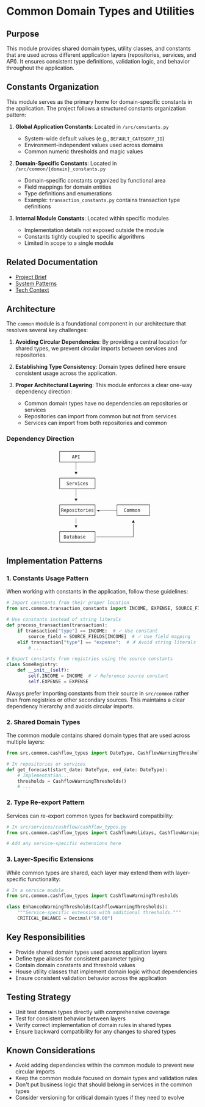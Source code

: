 # Common Domain Types and Utilities

## Purpose

This module provides shared domain types, utility classes, and constants that are used across different application layers (repositories, services, and API). It ensures consistent type definitions, validation logic, and behavior throughout the application.

## Constants Organization

This module serves as the primary home for domain-specific constants in the application. The project follows a structured constants organization pattern:

1. **Global Application Constants**: Located in `/src/constants.py`
   - System-wide default values (e.g., `DEFAULT_CATEGORY_ID`)
   - Environment-independent values used across domains
   - Common numeric thresholds and magic values

2. **Domain-Specific Constants**: Located in `/src/common/{domain}_constants.py`
   - Domain-specific constants organized by functional area
   - Field mappings for domain entities
   - Type definitions and enumerations
   - Example: `transaction_constants.py` contains transaction type definitions

3. **Internal Module Constants**: Located within specific modules
   - Implementation details not exposed outside the module
   - Constants tightly coupled to specific algorithms
   - Limited in scope to a single module

## Related Documentation

- [Project Brief](/code/debtonator/docs/project_brief.md)
- [System Patterns](/code/debtonator/docs/system_patterns.md)
- [Tech Context](/code/debtonator/docs/tech_context.md)

## Architecture

The `common` module is a foundational component in our architecture that resolves several key challenges:

1. **Avoiding Circular Dependencies**: By providing a central location for shared types, we prevent circular imports between services and repositories.

2. **Establishing Type Consistency**: Domain types defined here ensure consistent usage across the application.

3. **Proper Architectural Layering**: This module enforces a clear one-way dependency direction:
   - Common domain types have no dependencies on repositories or services
   - Repositories can import from common but not from services
   - Services can import from both repositories and common

### Dependency Direction

```flow
                   ┌────────────┐
                   │    API     │
                   └─────┬──────┘
                         │
                         ▼
                   ┌────────────┐
                   │  Services  │
                   └─────┬──────┘
                         │
                         ▼
                   ┌────────────┐       ┌───────────┐
                   │Repositories│◄──────┤  Common   │
                   └────────────┘       └───────────┘
                         │                    ▲
                         ▼                    │
                   ┌────────────┐             │
                   │ Database   │─────────────┘
                   └────────────┘
```

## Implementation Patterns

### 1. Constants Usage Pattern

When working with constants in the application, follow these guidelines:

```python
# Import constants from their proper location
from src.common.transaction_constants import INCOME, EXPENSE, SOURCE_FIELDS

# Use constants instead of string literals
def process_transaction(transaction):
    if transaction["type"] == INCOME:  # ✓ Use constant
        source_field = SOURCE_FIELDS[INCOME]  # ✓ Use field mapping
    elif transaction["type"] == "expense":  # ✗ Avoid string literals
        # ...

# Export constants from registries using the source constants
class SomeRegistry:
    def __init__(self):
        self.INCOME = INCOME  # ✓ Reference source constant
        self.EXPENSE = EXPENSE
```

Always prefer importing constants from their source in `src/common` rather than from registries or other secondary sources. This maintains a clear dependency hierarchy and avoids circular imports.

### 2. Shared Domain Types

The common module contains shared domain types that are used across multiple layers:

```python
from src.common.cashflow_types import DateType, CashflowWarningThresholds

# In repositories or services
def get_forecast(start_date: DateType, end_date: DateType):
    # Implementation...
    thresholds = CashflowWarningThresholds()
    # ...
```

### 2. Type Re-export Pattern

Services can re-export common types for backward compatibility:

```python
# In src/services/cashflow/cashflow_types.py
from src.common.cashflow_types import CashflowHolidays, CashflowWarningThresholds, DateType

# Add any service-specific extensions here
```

### 3. Layer-Specific Extensions

While common types are shared, each layer may extend them with layer-specific functionality:

```python
# In a service module
from src.common.cashflow_types import CashflowWarningThresholds

class EnhancedWarningThresholds(CashflowWarningThresholds):
    """Service-specific extension with additional thresholds."""
    CRITICAL_BALANCE = Decimal("50.00")
```

## Key Responsibilities

- Provide shared domain types used across application layers
- Define type aliases for consistent parameter typing
- Contain domain constants and threshold values
- House utility classes that implement domain logic without dependencies
- Ensure consistent validation behavior across the application

## Testing Strategy

- Unit test domain types directly with comprehensive coverage
- Test for consistent behavior between layers
- Verify correct implementation of domain rules in shared types
- Ensure backward compatibility for any changes to shared types

## Known Considerations

- Avoid adding dependencies within the common module to prevent new circular imports
- Keep the common module focused on domain types and validation rules
- Don't put business logic that should belong in services in the common types
- Consider versioning for critical domain types if they need to evolve
